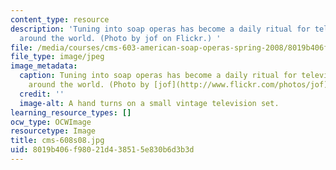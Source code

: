 ```yaml
---
content_type: resource
description: 'Tuning into soap operas has become a daily ritual for television watchers
  around the world. (Photo by jof on Flickr.) '
file: /media/courses/cms-603-american-soap-operas-spring-2008/8019b406f98021d438515e830b6d3b3d_cms-608s08.jpg
file_type: image/jpeg
image_metadata:
  caption: Tuning into soap operas has become a daily ritual for television watchers
    around the world. (Photo by [jof](http://www.flickr.com/photos/jof) on Flickr.)
  credit: ''
  image-alt: A hand turns on a small vintage television set.
learning_resource_types: []
ocw_type: OCWImage
resourcetype: Image
title: cms-608s08.jpg
uid: 8019b406-f980-21d4-3851-5e830b6d3b3d
---
```

